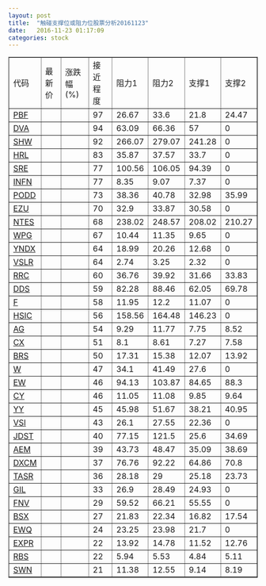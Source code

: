 ```yaml
---
layout: post
title:  "触碰支撑位或阻力位股票分析20161123"
date:   2016-11-23 01:17:09
categories: stock
---
```

<script type="text/javascript">
var stockList = []
stockList.push('gb_pbf');
stockList.push('gb_dva');
stockList.push('gb_shw');
stockList.push('gb_hrl');
stockList.push('gb_sre');
stockList.push('gb_infn');
stockList.push('gb_podd');
stockList.push('gb_ezu');
stockList.push('gb_ntes');
stockList.push('gb_wpg');
stockList.push('gb_yndx');
stockList.push('gb_vslr');
stockList.push('gb_rrc');
stockList.push('gb_dds');
stockList.push('gb_f');
stockList.push('gb_hsic');
stockList.push('gb_ag');
stockList.push('gb_cx');
stockList.push('gb_brs');
stockList.push('gb_w');
stockList.push('gb_ew');
stockList.push('gb_cy');
stockList.push('gb_yy');
stockList.push('gb_vsi');
stockList.push('gb_jdst');
stockList.push('gb_aem');
stockList.push('gb_dxcm');
stockList.push('gb_tasr');
stockList.push('gb_gil');
stockList.push('gb_fnv');
stockList.push('gb_bsx');
stockList.push('gb_ewq');
stockList.push('gb_expr');
stockList.push('gb_rbs');
stockList.push('gb_swn');
</script>
<table border="1">
 <tr>
 <td>代码</td>
 <td>最新价</td>
 <td>涨跌幅(%)</td>
 <td>接近程度</td>
 <td>阻力1</td>
 <td>阻力2</td>
 <td>支撑1</td>
 <td>支撑2</td>
</tr>
  <tr id="pbf" class="red">
  <td><a href="http://stock.finance.sina.com.cn/usstock/quotes/PBF.html" target="_blank">PBF</a></td><td></td><td></td><td>97</td><td>26.67</td><td>33.6</td><td>21.8</td><td>24.47</td></tr>
  <tr id="dva" class="red">
  <td><a href="http://stock.finance.sina.com.cn/usstock/quotes/DVA.html" target="_blank">DVA</a></td><td></td><td></td><td>94</td><td>63.09</td><td>66.36</td><td>57</td><td>0</td></tr>
  <tr id="shw" class="green">
  <td><a href="http://stock.finance.sina.com.cn/usstock/quotes/SHW.html" target="_blank">SHW</a></td><td></td><td></td><td>92</td><td>266.07</td><td>279.07</td><td>241.28</td><td>0</td></tr>
  <tr id="hrl" class="green">
  <td><a href="http://stock.finance.sina.com.cn/usstock/quotes/HRL.html" target="_blank">HRL</a></td><td></td><td></td><td>83</td><td>35.87</td><td>37.57</td><td>33.7</td><td>0</td></tr>
  <tr id="sre" class="red">
  <td><a href="http://stock.finance.sina.com.cn/usstock/quotes/SRE.html" target="_blank">SRE</a></td><td></td><td></td><td>77</td><td>100.56</td><td>106.05</td><td>94.39</td><td>0</td></tr>
  <tr id="infn" class="green">
  <td><a href="http://stock.finance.sina.com.cn/usstock/quotes/INFN.html" target="_blank">INFN</a></td><td></td><td></td><td>77</td><td>8.35</td><td>9.07</td><td>7.37</td><td>0</td></tr>
  <tr id="podd" class="green">
  <td><a href="http://stock.finance.sina.com.cn/usstock/quotes/PODD.html" target="_blank">PODD</a></td><td></td><td></td><td>73</td><td>38.36</td><td>40.78</td><td>32.98</td><td>35.99</td></tr>
  <tr id="ezu" class="red">
  <td><a href="http://stock.finance.sina.com.cn/usstock/quotes/EZU.html" target="_blank">EZU</a></td><td></td><td></td><td>70</td><td>32.9</td><td>33.87</td><td>30.58</td><td>0</td></tr>
  <tr id="ntes" class="red">
  <td><a href="http://stock.finance.sina.com.cn/usstock/quotes/NTES.html" target="_blank">NTES</a></td><td></td><td></td><td>68</td><td>238.02</td><td>248.57</td><td>208.02</td><td>210.27</td></tr>
  <tr id="wpg" class="red">
  <td><a href="http://stock.finance.sina.com.cn/usstock/quotes/WPG.html" target="_blank">WPG</a></td><td></td><td></td><td>67</td><td>10.44</td><td>11.35</td><td>9.65</td><td>0</td></tr>
  <tr id="yndx" class="red">
  <td><a href="http://stock.finance.sina.com.cn/usstock/quotes/YNDX.html" target="_blank">YNDX</a></td><td></td><td></td><td>64</td><td>18.99</td><td>20.26</td><td>12.68</td><td>0</td></tr>
  <tr id="vslr" class="red">
  <td><a href="http://stock.finance.sina.com.cn/usstock/quotes/VSLR.html" target="_blank">VSLR</a></td><td></td><td></td><td>64</td><td>2.74</td><td>3.25</td><td>2.32</td><td>0</td></tr>
  <tr id="rrc" class="red">
  <td><a href="http://stock.finance.sina.com.cn/usstock/quotes/RRC.html" target="_blank">RRC</a></td><td></td><td></td><td>60</td><td>36.76</td><td>39.92</td><td>31.66</td><td>33.83</td></tr>
  <tr id="dds" class="green">
  <td><a href="http://stock.finance.sina.com.cn/usstock/quotes/DDS.html" target="_blank">DDS</a></td><td></td><td></td><td>59</td><td>82.28</td><td>88.46</td><td>62.05</td><td>69.78</td></tr>
  <tr id="f" class="red">
  <td><a href="http://stock.finance.sina.com.cn/usstock/quotes/F.html" target="_blank">F</a></td><td></td><td></td><td>58</td><td>11.95</td><td>12.2</td><td>11.07</td><td>0</td></tr>
  <tr id="hsic" class="red">
  <td><a href="http://stock.finance.sina.com.cn/usstock/quotes/HSIC.html" target="_blank">HSIC</a></td><td></td><td></td><td>56</td><td>158.56</td><td>164.48</td><td>146.23</td><td>0</td></tr>
  <tr id="ag" class="green">
  <td><a href="http://stock.finance.sina.com.cn/usstock/quotes/AG.html" target="_blank">AG</a></td><td></td><td></td><td>54</td><td>9.29</td><td>11.77</td><td>7.75</td><td>8.52</td></tr>
  <tr id="cx" class="red">
  <td><a href="http://stock.finance.sina.com.cn/usstock/quotes/CX.html" target="_blank">CX</a></td><td></td><td></td><td>51</td><td>8.1</td><td>8.61</td><td>7.27</td><td>7.58</td></tr>
  <tr id="brs" class="green">
  <td><a href="http://stock.finance.sina.com.cn/usstock/quotes/BRS.html" target="_blank">BRS</a></td><td></td><td></td><td>50</td><td>17.31</td><td>15.38</td><td>12.07</td><td>13.92</td></tr>
  <tr id="w" class="red">
  <td><a href="http://stock.finance.sina.com.cn/usstock/quotes/W.html" target="_blank">W</a></td><td></td><td></td><td>47</td><td>34.1</td><td>41.49</td><td>27.6</td><td>0</td></tr>
  <tr id="ew" class="green">
  <td><a href="http://stock.finance.sina.com.cn/usstock/quotes/EW.html" target="_blank">EW</a></td><td></td><td></td><td>46</td><td>94.13</td><td>103.87</td><td>84.65</td><td>88.3</td></tr>
  <tr id="cy" class="red">
  <td><a href="http://stock.finance.sina.com.cn/usstock/quotes/CY.html" target="_blank">CY</a></td><td></td><td></td><td>46</td><td>11.05</td><td>11.08</td><td>9.85</td><td>9.64</td></tr>
  <tr id="yy" class="green">
  <td><a href="http://stock.finance.sina.com.cn/usstock/quotes/YY.html" target="_blank">YY</a></td><td></td><td></td><td>45</td><td>45.98</td><td>51.67</td><td>38.21</td><td>40.95</td></tr>
  <tr id="vsi" class="red">
  <td><a href="http://stock.finance.sina.com.cn/usstock/quotes/VSI.html" target="_blank">VSI</a></td><td></td><td></td><td>43</td><td>26.1</td><td>27.55</td><td>22.36</td><td>0</td></tr>
  <tr id="jdst" class="green">
  <td><a href="http://stock.finance.sina.com.cn/usstock/quotes/JDST.html" target="_blank">JDST</a></td><td></td><td></td><td>40</td><td>77.15</td><td>121.5</td><td>25.6</td><td>34.69</td></tr>
  <tr id="aem" class="red">
  <td><a href="http://stock.finance.sina.com.cn/usstock/quotes/AEM.html" target="_blank">AEM</a></td><td></td><td></td><td>39</td><td>43.73</td><td>48.47</td><td>35.09</td><td>38.69</td></tr>
  <tr id="dxcm" class="green">
  <td><a href="http://stock.finance.sina.com.cn/usstock/quotes/DXCM.html" target="_blank">DXCM</a></td><td></td><td></td><td>37</td><td>76.76</td><td>92.22</td><td>64.86</td><td>70.8</td></tr>
  <tr id="tasr" class="red">
  <td><a href="http://stock.finance.sina.com.cn/usstock/quotes/TASR.html" target="_blank">TASR</a></td><td></td><td></td><td>36</td><td>28.18</td><td>29</td><td>25.18</td><td>23.73</td></tr>
  <tr id="gil" class="red">
  <td><a href="http://stock.finance.sina.com.cn/usstock/quotes/GIL.html" target="_blank">GIL</a></td><td></td><td></td><td>33</td><td>26.9</td><td>28.49</td><td>24.93</td><td>0</td></tr>
  <tr id="fnv" class="red">
  <td><a href="http://stock.finance.sina.com.cn/usstock/quotes/FNV.html" target="_blank">FNV</a></td><td></td><td></td><td>29</td><td>59.52</td><td>66.21</td><td>55.55</td><td>0</td></tr>
  <tr id="bsx" class="red">
  <td><a href="http://stock.finance.sina.com.cn/usstock/quotes/BSX.html" target="_blank">BSX</a></td><td></td><td></td><td>27</td><td>21.83</td><td>22.34</td><td>16.82</td><td>17.54</td></tr>
  <tr id="ewq" class="green">
  <td><a href="http://stock.finance.sina.com.cn/usstock/quotes/EWQ.html" target="_blank">EWQ</a></td><td></td><td></td><td>24</td><td>23.25</td><td>23.98</td><td>21.7</td><td>0</td></tr>
  <tr id="expr" class="red">
  <td><a href="http://stock.finance.sina.com.cn/usstock/quotes/EXPR.html" target="_blank">EXPR</a></td><td></td><td></td><td>22</td><td>13.92</td><td>14.78</td><td>11.52</td><td>12.76</td></tr>
  <tr id="rbs" class="green">
  <td><a href="http://stock.finance.sina.com.cn/usstock/quotes/RBS.html" target="_blank">RBS</a></td><td></td><td></td><td>22</td><td>5.94</td><td>5.53</td><td>4.84</td><td>5.11</td></tr>
  <tr id="swn" class="red">
  <td><a href="http://stock.finance.sina.com.cn/usstock/quotes/SWN.html" target="_blank">SWN</a></td><td></td><td></td><td>21</td><td>11.38</td><td>12.55</td><td>9.14</td><td>8.19</td></tr>
</table>
